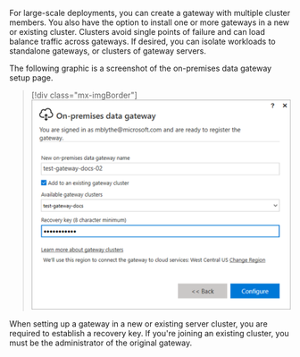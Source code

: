 For large-scale deployments, you can create a gateway with multiple cluster members. You also have the option to install one or more gateways in a new or existing cluster. Clusters avoid single points of failure and can load balance traffic across gateways. If desired, you can isolate workloads to standalone gateways, or clusters of gateway servers.

The following graphic is a screenshot of the on-premises data gateway setup page.

> [!div class="mx-imgBorder"]
> [![Screenshot of the on-premises data gateway setup page.](../media/gateway-setup.png)](../media/gateway-setup.png#lightbox)

When setting up a gateway in a new or existing server cluster, you are required to establish a recovery key. If you're joining an existing cluster, you must be the administrator of the original gateway.